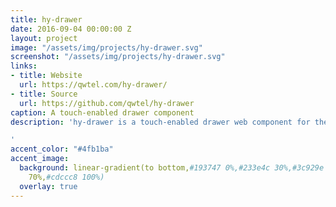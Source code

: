 ```yaml
---
title: hy-drawer
date: 2016-09-04 00:00:00 Z
layout: project
image: "/assets/img/projects/hy-drawer.svg"
screenshot: "/assets/img/projects/hy-drawer.svg"
links:
- title: Website
  url: https://qwtel.com/hy-drawer/
- title: Source
  url: https://github.com/qwtel/hy-drawer
caption: A touch-enabled drawer component
description: 'hy-drawer is a touch-enabled drawer web component for the modern web.

'
accent_color: "#4fb1ba"
accent_image:
  background: linear-gradient(to bottom,#193747 0%,#233e4c 30%,#3c929e 50%,#d5d5d4
    70%,#cdccc8 100%)
  overlay: true
---
```


